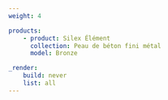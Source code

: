```yaml
---
weight: 4

products:
    - product: Silex Élément
      collection: Peau de béton fini métal
      model: Bronze

_render:
    build: never
    list: all
---
```

